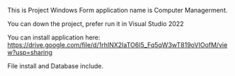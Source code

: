This is Project Windows Form application name is Computer Managerment.

You can down the project, prefer run it in Visual Studio 2022

You can install application here: https://drive.google.com/file/d/1rhINX2IaTO6I5_Fq5qW3wT819oVIOofM/view?usp=sharing

File install and Database include.
